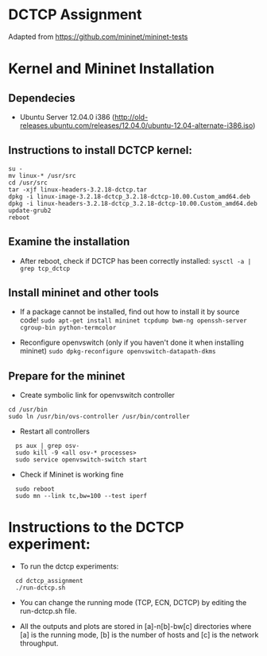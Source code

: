 # DCTCP Assignment
Adapted from https://github.com/mininet/mininet-tests

# Kernel and Mininet Installation

## Dependecies

- Ubuntu Server 12.04.0 i386 (http://old-releases.ubuntu.com/releases/12.04.0/ubuntu-12.04-alternate-i386.iso)

## Instructions to install DCTCP kernel:

```
su -
mv linux-* /usr/src
cd /usr/src
tar -xjf linux-headers-3.2.18-dctcp.tar
dpkg -i linux-image-3.2.18-dctcp_3.2.18-dctcp-10.00.Custom_amd64.deb
dpkg -i linux-headers-3.2.18-dctcp_3.2.18-dctcp-10.00.Custom_amd64.deb
update-grub2
reboot
```

## Examine the installation

 - After reboot, check if DCTCP has been correctly installed:
  ```sysctl -a | grep tcp_dctcp```

## Install mininet and other tools

 - If a package cannot be installed, find out how to install it by source code!
  ```sudo apt-get install mininet tcpdump bwm-ng openssh-server cgroup-bin python-termcolor```
 
 - Reconfigure openvswitch (only if you haven't done it when installing mininet)
  ```sudo dpkg-reconfigure openvswitch-datapath-dkms```

## Prepare for the mininet

 - Create symbolic link for openvswitch controller
  ```
  cd /usr/bin
  sudo ln /usr/bin/ovs-controller /usr/bin/controller
 ```
 
 - Restart all controllers
```
  ps aux | grep osv-
  sudo kill -9 <all osv-* processes>
  sudo service openvswitch-switch start
```

- Check if Mininet is working fine
```
  sudo reboot
  sudo mn --link tc,bw=100 --test iperf
```

# Instructions to the DCTCP experiment:

 - To run the dctcp experiments:
```
  cd dctcp_assignment
  ./run-dctcp.sh
```

 - You can change the running mode (TCP, ECN, DCTCP) by editing the run-dctcp.sh file.

 - All the outputs and plots are stored in [a]-n[b]-bw[c] directories where [a] is the running mode, 
    [b] is the number of hosts and [c] is the network throughput.

